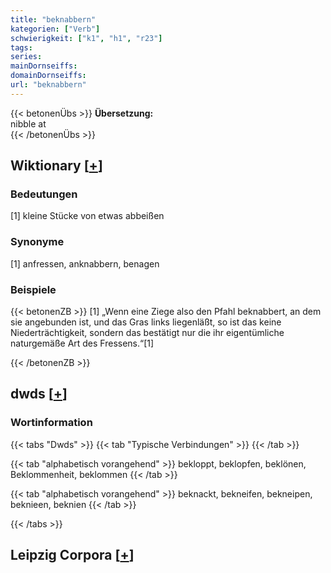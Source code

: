 ```yaml
---
title: "beknabbern"
kategorien: ["Verb"]
schwierigkeit: ["k1", "h1", "r23"]
tags:
series:
mainDornseiffs:
domainDornseiffs:
url: "beknabbern"
---
```


{{< betonenÜbs >}}
**Übersetzung:**  
nibble at  
{{< /betonenÜbs >}}

## Wiktionary [[+](https://de.wiktionary.org/wiki/beknabbern)]

### Bedeutungen
[1] kleine Stücke von etwas abbeißen  

### Synonyme
[1] anfressen, anknabbern, benagen  

### Beispiele
{{< betonenZB >}}
[1] „Wenn eine Ziege also den Pfahl beknabbert, an dem sie angebunden ist, und das Gras links liegenläßt, so ist das keine Niederträchtigkeit, sondern das bestätigt nur die ihr eigentümliche naturgemäße Art des Fressens.“[1]  

{{< /betonenZB >}}


## dwds [[+](https://www.dwds.de/wb/beknabbern)]

### Wortinformation
{{< tabs "Dwds" >}}
{{< tab "Typische Verbindungen" >}}
{{< /tab >}}

{{< tab "alphabetisch vorangehend" >}}
bekloppt, beklopfen, beklönen, Beklommenheit, beklommen
{{< /tab >}}

{{< tab "alphabetisch vorangehend" >}}
beknackt, bekneifen, bekneipen, beknieen, beknien
{{< /tab >}}

{{< /tabs >}}

## Leipzig Corpora [[+](https://corpora.uni-leipzig.de/en/res?word=beknabbern&corpusId=deu_newscrawl-public_2018)]

